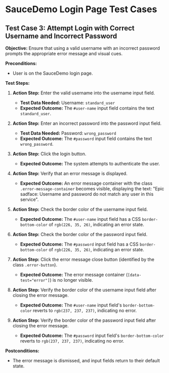 # SauceDemo Login Page Test Cases

## Test Case 3: Attempt Login with Correct Username and Incorrect Password

**Objective:** Ensure that using a valid username with an incorrect password prompts the appropriate error message and visual cues.

**Preconditions:**

- User is on the SauceDemo login page.

**Test Steps:**

1. **Action Step:** Enter the valid username into the username input field.

   - **Test Data Needed:** Username: `standard_user`
   - **Expected Outcome:** The `#user-name` input field contains the text `standard_user`.

2. **Action Step:** Enter an incorrect password into the password input field.

   - **Test Data Needed:** Password: `wrong_password`
   - **Expected Outcome:** The `#password` input field contains the text `wrong_password`.

3. **Action Step:** Click the login button.

   - **Expected Outcome:** The system attempts to authenticate the user.

4. **Action Step:** Verify that an error message is displayed.

   - **Expected Outcome:** An error message container with the class `.error-message-container` becomes visible, displaying the text: "Epic sadface: Username and password do not match any user in this service".

5. **Action Step:** Check the border color of the username input field.

   - **Expected Outcome:** The `#user-name` input field has a CSS `border-bottom-color` of `rgb(226, 35, 26)`, indicating an error state.

6. **Action Step:** Check the border color of the password input field.

   - **Expected Outcome:** The `#password` input field has a CSS `border-bottom-color` of `rgb(226, 35, 26)`, indicating an error state.

7. **Action Step:** Click the error message close button (identified by the class `.error-button`).

   - **Expected Outcome:** The error message container (`[data-test="error"]`) is no longer visible.

8. **Action Step:** Verify the border color of the username input field after closing the error message.

   - **Expected Outcome:** The `#user-name` input field's `border-bottom-color` reverts to `rgb(237, 237, 237)`, indicating no error.

9. **Action Step:** Verify the border color of the password input field after closing the error message.
   - **Expected Outcome:** The `#password` input field's `border-bottom-color` reverts to `rgb(237, 237, 237)`, indicating no error.

**Postconditions:**

- The error message is dismissed, and input fields return to their default state.
